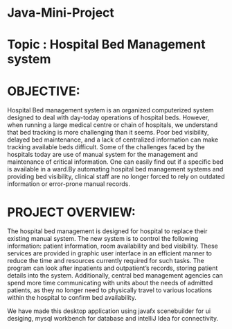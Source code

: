 # Java-Mini-Project
# Topic : Hospital Bed Management system

# OBJECTIVE:
Hospital Bed management system is an organized computerized system designed to deal with day-today operations of hospital beds. However, when running a large medical centre or chain of hospitals,
we understand that bed tracking is more challenging than it seems. Poor bed visibility, delayed bed
maintenance, and a lack of centralized information can make tracking available beds difficult. Some
of the challenges faced by the hospitals today are use of manual system for the management and
maintenance of critical information. One can easily find out if a specific bed is available in a ward.By
automating hospital bed management systems and providing bed visibility, clinical staff are no longer
forced to rely on outdated information or error-prone manual records.

# PROJECT OVERVIEW:
The hospital bed management is designed for hospital to replace their existing manual system. The
new system is to control the following information: patient information, room availability and bed
visibility. These services are provided in graphic user interface in an efficient manner to reduce the
time and resources currently required for such tasks. The program can look after inpatients and
outpatient’s records, storing patient details into the system. Additionally, central bed management
agencies can spend more time communicating with units about the needs of admitted patients, as
they no longer need to physically travel to various locations within the hospital to confirm bed
availability.

We have made this desktop application using javafx scenebuilder for ui desiging, mysql workbench for database and intelliJ Idea  for connectivity.
